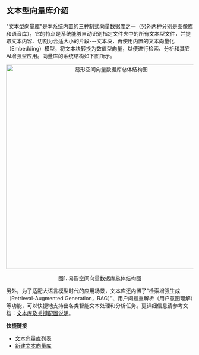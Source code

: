 
## 文本型向量库介绍

"文本型向量库"是本系统内置的三种制式向量数据库之一（另外两种分别是图像库和语音库），它的特点是系统能够自动识别指定文件夹中的所有文本型文件，并提取文本内容、切割为合适大小的片段---文本块，再使用内置的文本向量化（Embedding）模型，将文本块转换为数值型向量，以便进行检索、分析和其它AI增强型应用。向量库的系统结构如下图所示。

<center>
<img src="/docs/images/introduce/db_structure.png" title="易形空间向量数据库总体结构图" width="550"/>

图1. 易形空间向量数据库总体结构图
</center>


另外，为了适配大语言模型时代的应用场景，文本库还内置了“检索增强生成（Retrieval-Augmented Generation，RAG）”、用户问题重解析（用户意图理解）等功能，可以快捷地支持出各类智能文本处理和分析任务。更详细信息请参考文档：<a href="/mag/doc_detail/text_db" target="_blank">文本库及关键配置说明</a>。

**快捷链接**

- [文本向量库列表](/mag/list_db)
- [新建文本向量库](/mag/alter_db)

